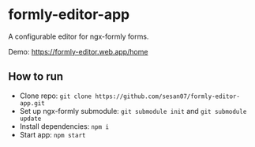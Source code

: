 # formly-editor-app

A configurable editor for ngx-formly forms.

Demo: https://formly-editor.web.app/home

## How to run

-   Clone repo: `git clone https://github.com/sesan07/formly-editor-app.git`
-   Set up ngx-formly submodule: `git submodule init` and `git submodule update`
-   Install dependencies: `npm i`
-   Start app: `npm start`
